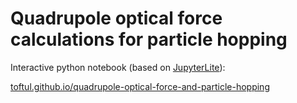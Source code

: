 # Quadrupole optical force calculations for particle hopping

Interactive python notebook (based on [JupyterLite](https://jupyterlite.readthedocs.io/en/stable/)):

[toftul.github.io/quadrupole-optical-force-and-particle-hopping](http://toftul.github.io/quadrupole-optical-force-and-particle-hopping)




